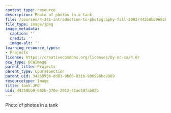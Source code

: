 ```yaml
---
content_type: resource
description: Photo of photos in a tank
file: /courses/4-341-introduction-to-photography-fall-2002/44250bb9682b378e201241ae50fab85b_tao5.JPG
file_type: image/jpeg
image_metadata:
  caption: ''
  credit: ''
  image-alt: ''
learning_resource_types:
- Projects
license: https://creativecommons.org/licenses/by-nc-sa/4.0/
ocw_type: OCWImage
parent_title: Projects
parent_type: CourseSection
parent_uid: 34260936-dd81-9b86-831b-996996bc9909
resourcetype: Image
title: tao5.JPG
uid: 44250bb9-682b-378e-2012-41ae50fab85b
---
```

Photo of photos in a tank